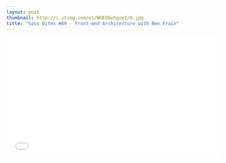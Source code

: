 ```yaml
---
layout: post
thumbnail: http://i.ytimg.com/vi/WUEObwtgvyI/0.jpg 
title: "Sass Bites #69 - Front-end Architecture with Ben Frain"
---
```


<iframe width='560' height='315' src='//www.youtube.com/embed/WUEObwtgvyI' frameborder='0' allowfullscreen></iframe>